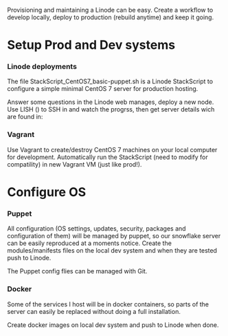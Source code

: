 
Provisioning and maintaining a Linode can be easy. Create a workflow to develop locally, deploy to production (rebuild anytime) and keep it going. 

# Setup Prod and Dev systems

### Linode deployments

The file StackScript_CentOS7_basic-puppet.sh is a Linode StackScript to configure a simple minimal CentOS 7 server for production hosting.

Answer some questions in the Linode web manages, deploy a new node. Use LISH () to SSH in and watch the progrss, then get server details wich are found in:

### Vagrant

Use Vagrant to create/destroy CentOS 7 machines on your local computer for development. Automatically run the StackScript (need to modify for compatility) in new Vagrant VM (just like prod!).

# Configure OS

### Puppet

All configuration (OS settings, updates, security, packages and configuration of them) will be managed by puppet, so our snowflake server can be easily reproduced at a moments notice. Create the modules/manifests files on the local dev system and when they are tested push to Linode.

The Puppet config flies can be managed with Git.

### Docker

Some of the services I host will be in docker containers, so parts of the server can easily be replaced without doing a full installation.

Create docker images on local dev system and push to Linode when done.

